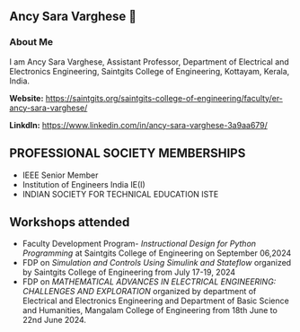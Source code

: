 ## Ancy Sara Varghese  👋
### About Me
I am Ancy Sara Varghese, Assistant Professor, Department of Electrical and Electronics Engineering, Saintgits College of Engineering, Kottayam, Kerala, India.

**Website:** <https://saintgits.org/saintgits-college-of-engineering/faculty/er-ancy-sara-varghese/>

**LinkdIn:** <https://www.linkedin.com/in/ancy-sara-varghese-3a9aa679/>

## PROFESSIONAL SOCIETY MEMBERSHIPS
- IEEE Senior Member
- Institution of Engineers India IE(I)
- INDIAN SOCIETY FOR TECHNICAL EDUCATION ISTE

## Workshops attended
- Faculty Development Program- *Instructional Design for Python Programming* at Saintgits College of Engineering on September 06,2024
- FDP on *Simulation and Controls Using Simulink and Stateflow* organized by Saintgits College of Engineering from July 17-19, 2024
- FDP on *MATHEMATICAL ADVANCES IN ELECTRICAL ENGINEERING: CHALLENGES AND EXPLORATION* organized by department of Electrical and Electronics Engineering and Department of Basic Science and Humanities, Mangalam College of Engineering from 18th June to 22nd June 2024.
<!--
**ANCYSV/ANCYSV** is a ✨ _special_ ✨ repository because its `README.md` (this file) appears on your GitHub profile.

Here are some ideas to get you started:

- 🔭 I’m currently working on ...
- 🌱 I’m currently learning ...
- 👯 I’m looking to collaborate on ...
- 🤔 I’m looking for help with ...
- 💬 Ask me about ...
- 📫 How to reach me: ...
- 😄 Pronouns: ...
- ⚡ Fun fact: ...
-->
